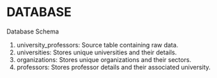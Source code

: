 # DATABASE
Database Schema

1. university_professors: Source table containing raw data.
2. universities: Stores unique universities and their details.
3. organizations: Stores unique organizations and their sectors.
4. professors: Stores professor details and their associated university.
